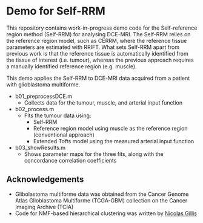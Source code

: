 # Demo for Self-RRM

This repository contains work-in-progress demo code for the Self-reference region method (Self-RRM) for analysing DCE-MRI.
The Self-RRM relies on the reference region model, such as CERRM, where the reference tissue parameters are estimated with RRIFT.
What sets Self-RRM apart from previous work is that the reference tissue is automatically identified from the tissue of interest (i.e. tumour), whereas the previous approach requires a manually identified reference region (e.g. muscle).

This demo applies the Self-RRM to DCE-MRI data acquired from a patient with glioblastoma multiforme.

- b01_preprocessDCE.m
    + Collects data for the tumour, muscle, and arterial input function
- b02_process.m
    + Fits the tumour data using:
        * Self-RRM
        * Reference region model using muscle as the reference region (conventional approach)
        * Extended Tofts model using the measured arterial input function
- b03_showResults.m
    + Shows parameter maps for the three fits, along with the concordance correlation coefficients


## Acknowledgements

- Glibolastoma multiforme data was obtained from the Cancer Genome Atlas Glioblastoma Multiforme (TCGA-GBM) collection on the Cancer Imaging Archive (TCIA)
- Code for NMF-based hierarchical clustering was written by [Nicolas Gillis](https://sites.google.com/site/nicolasgillis/code)